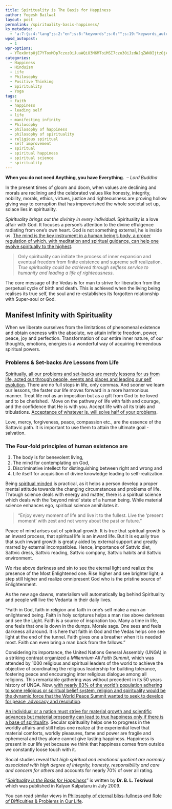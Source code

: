 ```yaml
---
title: Spirituality is The Basis for Happiness
author: Yogesh Bailwal
layout: post
permalink: /spirituality-basis-happiness/
ks_metadata:
  - 'a:7:{s:4:"lang";s:2:"en";s:8:"keywords";s:0:"";s:19:"keywords_autoupdate";s:1:"0";s:11:"description";s:0:"";s:22:"description_autoupdate";s:1:"0";s:5:"title";s:0:"";s:6:"robots";s:12:"index,follow";}'
wpsd_autopost:
  - 1
wpr-options:
  - YToxOntpOjE7YToxMDp7czozOiJuaWQiO3M6MToiMSI7czo3OiJzdWJqZWN0IjtzOjA6IiI7czo4OiJ0ZXh0Ym9keSI7czowOiIiO3M6ODoiaHRtbGJvZHkiO3M6MDoiIjtzOjc6ImRpc2FibGUiO2k6MDtzOjE1OiJub2N1c3RvbWl6YXRpb24iO2k6MTtzOjEyOiJub3Bvc3RzZXJpZXMiO2k6MTtzOjEwOiJodG1sZW5hYmxlIjtpOjE7czoxMjoiYXR0YWNoaW1hZ2VzIjtpOjE7czoyMToic2tpcGFjdGl2ZXN1YnNjcmliZXJzIjtpOjE7fX0=
categories:
  - Happiness
  - Hinduism
  - Life
  - Philosophy
  - Positive Thinking
  - Spirituality
  - Yoga
tags:
  - faith
  - happiness
  - leading self
  - life
  - manifesting infinity
  - Philosophy
  - philosophy of happiness
  - philosophy of spirituality
  - religious spiritual
  - self improvement
  - spiritual
  - spiritual happiness
  - spiritual science
  - spirituality
---
```

**When you do not need Anything, you have Everything**.  &#8211; *Lord Buddha*

In the present times of gloom and doom, when values are declining and morals are reclining and the celebrated values like honesty, integrity, nobility, morals, ethics, virtues, justice and righteousness are proving hollow giving way to corruption that has impoverished the whole societal set up, solace lies in spirituality.

*Spirituality brings out the divinity in every individual*. Spirituality is a love affair with God. It focuses a person&#8217;s attention to the divine effulgence radiating from one&#8217;s own heart. God is not something external, he is inside us. <span style="text-decoration: underline;">The mind is the key instrument in a human being&#8217;s body, a proper regulation of which, with meditation and spiritual guidance, can help one evolve spiritually to the highest</span>.

> Only spirituality can initiate the process of inner expansion and eventual freedom from finite existence and supreme self realization. *True spirituality could be achieved through selfless service to humanity and leading a life of righteousness*.

The core message of the Vedas is for man to strive for liberation from the perpetual cycle of birth and death. This is achieved when the living being realises its true self, the soul and re-establishes its forgotten relationship with Super-soul or God.

## Manifest Infinity with Spirituality

When we liberate ourselves from the limitations of phenomenal existence and obtain oneness with the absolute, we attain infinite freedom, power, peace, joy and perfection. Transformation of our entire inner nature, of our thoughts, emotions, energies is a wonderful way of acquiring tremendous spiritual powers.

### Problems & Set-backs Are Lessons from Life

<span style="text-decoration: underline;">Spiritually, all our problems and set-backs are merely lessons for us from life, acted out through people, events and places and leading our self evolution</span>. There are no full stops in life, only commas. And sooner we learn our lessons, the faster our life moves forward in a more harmonious manner. Treat life not as an imposition but as a gift from God to be loved and to be cherished.  Move on the pathway of life with faith and courage, and the confidence that He is with you. Accept life with all its trials and tribulations. <span style="text-decoration: underline;">Acceptance of whatever is, will solve half of your problems</span>.

Love, mercy, forgiveness, peace, compassion etc., are the essence of the Sattavic path. It is important to use them to attain the ultimate goal -salvation.

### The Four-fold principles of human existence are

1.  The body is for benevolent living,
2.  The mind for contemplating on God,
3.  Discriminative intellect for distinguishing between right and wrong and
4.  Life itself for acquisition of divine knowledge leading to self-realization.

Being [spiritual minded][1] is practical, as it helps a person develop a proper mental attitude towards the changing circumstances and problems of life. Through science deals with energy and matter, there is a spiritual science which deals with the &#8216;beyond mind&#8217; state of a human being. While material science enhances ego, spiritual science annihilates it.

> &#8220;Enjoy every moment of life and live it to the fullest. Live the &#8216;present moment&#8217; with zest and not worry about the past or future.&#8221;

Peace of mind arises out of spiritual growth. It is true that spiritual growth is an inward process, that spiritual life is an inward life. But it is equally true that such inward growth is greatly aided by external support and greatly marred by external incompatibles. Hence, importance of Sattvic diet, Sattvic dress, Sattvic reading, Sattvic company, Sattvic habits and Sattvic environment.

We rise above darkness and sin to see the eternal light and realize the presence of the Most Enlightened one. Rise higher and see brighter light; a step still higher and realize omnipresent God who is the pristine source of Enlightenment.

As the new age dawns, materialism will automatically lag behind Spirituality and people will live the Vedanta in their daily lives.

&#8220;Faith in God, faith in religion and faith in one&#8217;s self make a man an enlightened being. Faith in holy scriptures helps a man rise above darkness and see the Light. Faith is a source of inspiration too. Many a time in life, one feels that one is down in the dumps. Morale sags. One sees and feels darkness all around. It is here that faith in God and the Vedas helps one see light at the end of the tunnel. Faith gives one a breather when it is needed most. Faith can even bring a man back from the fallows.&#8221;

Considering its importance, the United Nations General Assembly (UNGA) in a striking contrast organized a *Millennium All Faith Summit*, which was attended by 1000 religious and spiritual leaders of the world to achieve the objective of coordinating the religious leadership for building tolerance, fostering peace and encouraging inter religious dialogue among all religions. This remarkable gathering was without precedent in its 50 years history of UNGA. Now, <span style="text-decoration: underline;">with nearly 83% of the world&#8217;s population adhering to some religious or spiritual belief system, religion and spirituality would be the dynamic force that the World Peace Summit wanted to seek to develop for peace, advocacy and resolution</span>.

<span style="text-decoration: underline;">An individual or a nation must strive for material growth and scientific advances but material prosperity can lead to true happiness only if there is a base of spirituality</span>. Secular spirituality helps one to progress in the worldly affairs and still helps one realize at the experiential level that material comforts, worldly pleasures, fame and power are fragile and ephemeral and they alone cannot give lasting happiness. Happiness is present in our life yet because we think that happiness comes from outside we constantly loose touch with it.

Social studies reveal that *high spiritual and emotional quotient are normally associated with high degree of integrity, honesty, responsibility and care and concern for others* and accounts for nearly 70% of over all rating.

&#8220;[*Spirituality is the Basis for Happiness*][2]&#8221; is written by **Dr. B. L. Tekriwal** which was published in Kalyan Kalpataru in July 2009.

You can read similar views in [Philosophy of eternal bliss-fullness][3] and [Role of Difficulties & Problems in Our Life][4].

 [1]: http://www.philosophyinlife.info/category/spirituality
 [2]: http://www.philosophyinlife.info/532/spirituality-basis-happiness.htm "Spirituality is The Basis for Happiness"
 [3]: http://www.philosophyinlife.info/15/philosophy-of-eternal-blissfulness-a-ceaseless-state-ii.htm "Philosophy of Eternal Blissfulness- A Ceaseless State-II"
 [4]: http://www.philosophyinlife.info/36/role-of-difficulties-and-problems-in-our-life.htm "Role of Difficulties and Problems in Our Life"